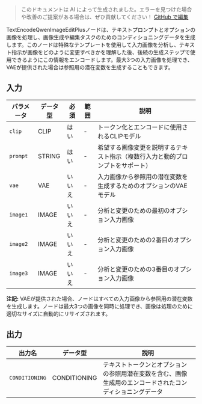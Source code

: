 > このドキュメントは AI によって生成されました。エラーを見つけた場合や改善のご提案がある場合は、ぜひ貢献してください！ [GitHub で編集](https://github.com/Comfy-Org/embedded-docs/blob/main/comfyui_embedded_docs/docs/TextEncodeQwenImageEditPlus/ja.md)

TextEncodeQwenImageEditPlusノードは、テキストプロンプトとオプションの画像を処理し、画像生成や編集タスクのためのコンディショニングデータを生成します。このノードは特殊なテンプレートを使用して入力画像を分析し、テキスト指示が画像をどのように変更すべきかを理解した後、後続の生成ステップで使用できるようにこの情報をエンコードします。最大3つの入力画像を処理でき、VAEが提供された場合は参照用の潜在変数を生成することもできます。

## 入力

| パラメータ | データ型 | 必須 | 範囲 | 説明 |
|-----------|-----------|----------|-------|-------------|
| `clip` | CLIP | はい | - | トークン化とエンコードに使用されるCLIPモデル |
| `prompt` | STRING | はい | - | 希望する画像変更を説明するテキスト指示（複数行入力と動的プロンプトをサポート） |
| `vae` | VAE | いいえ | - | 入力画像から参照用の潜在変数を生成するためのオプションのVAEモデル |
| `image1` | IMAGE | いいえ | - | 分析と変更のための最初のオプション入力画像 |
| `image2` | IMAGE | いいえ | - | 分析と変更のための2番目のオプション入力画像 |
| `image3` | IMAGE | いいえ | - | 分析と変更のための3番目のオプション入力画像 |

**注記:** VAEが提供された場合、ノードはすべての入力画像から参照用の潜在変数を生成します。ノードは最大3つの画像を同時に処理でき、画像は処理のために適切なサイズに自動的にリサイズされます。

## 出力

| 出力名 | データ型 | 説明 |
|-------------|-----------|-------------|
| `CONDITIONING` | CONDITIONING | テキストトークンとオプションの参照用潜在変数を含む、画像生成用のエンコードされたコンディショニングデータ |
